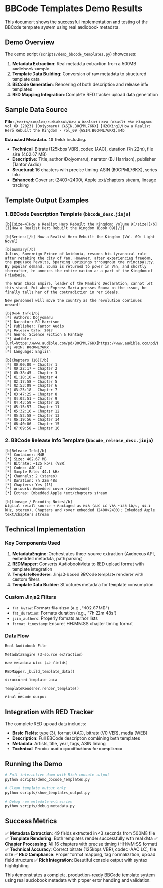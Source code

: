 # BBCode Templates Demo Results

This document shows the successful implementation and testing of the BBCode template system using real audiobook metadata.

## Demo Overview

The demo script (`scripts/demo_bbcode_templates.py`) showcases:

1. **Metadata Extraction**: Real metadata extraction from a 500MB audiobook sample
2. **Template Data Building**: Conversion of raw metadata to structured template data
3. **BBCode Generation**: Rendering of both description and release info templates
4. **RED Mapping Integration**: Complete RED tracker upload data generation

## Sample Data Source

**File**: `/tests/samples/audiobook/How a Realist Hero Rebuilt the Kingdom - vol_09 (2023) (Dojyomaru) {ASIN.B0CPML76KX} [H2OKing]/How a Realist Hero Rebuilt the Kingdom - vol_09 {ASIN.B0CPML76KX}.m4b`

**Extracted Metadata**: 49 fields including:

- **Technical**: Bitrate (125kbps VBR), codec (AAC), duration (7h 22m), file size (402.67 MB)
- **Descriptive**: Title, author (Dojyomaru), narrator (BJ Harrison), publisher (Tantor Audio)
- **Structural**: 16 chapters with precise timing, ASIN (B0CPML76KX), series info
- **Enhanced**: Cover art (2400×2400), Apple text/chapters stream, lineage tracking

## Template Output Examples

### 1. BBCode Description Template (`bbcode_desc.jinja`)

```bbcode
[b][size=4]How a Realist Hero Rebuilt the Kingdom: Volume 9[/size][/b]
[i]How a Realist Hero Rebuilt the Kingdom (Book 09)[/i]

[b]Series:[/b] How a Realist Hero Rebuilt the Kingdom (Vol. 09: Light Novel)

[b]Summary[/b]
Julius, Sovereign Prince of Amidonia, resumes his tyrannical rule after retaking the city of Van. However, after experiencing freedom, the populace revolts, sparking uprisings throughout the Principality. By popular demand, Souma is returned to power in Van, and shortly thereafter, he annexes the entire nation as a part of the Kingdom of Friedonia.

The Gran Chaos Empire, leader of the Mankind Declaration, cannot let this stand. But when Empress Maria presses Souma on the issue, he finally tells her of the contradiction in her ideals.

New personnel will move the country as the revolution continues onward!

[b]Book Info[/b]
[*] Authors: Dojyomaru
[*] Narrator: BJ Harrison
[*] Publisher: Tantor Audio
[*] Release Date: 2023
[*] Genre: Science Fiction & Fantasy
[*] Audible: [url=https://www.audible.com/pd/B0CPML76KX]https://www.audible.com/pd/B0CPML76KX[/url]
[*] ASIN: B0CPML76KX
[*] Language: English

[b]Chapters (16)[/b]
[*] 00:00:00 — Chapter 1
[*] 00:22:17 — Chapter 2
[*] 00:38:45 — Chapter 3
[*] 01:18:10 — Chapter 4
[*] 02:17:58 — Chapter 5
[*] 02:53:09 — Chapter 6
[*] 03:25:18 — Chapter 7
[*] 03:47:25 — Chapter 8
[*] 04:02:51 — Chapter 9
[*] 04:43:59 — Chapter 10
[*] 05:15:57 — Chapter 11
[*] 05:32:16 — Chapter 12
[*] 05:52:58 — Chapter 13
[*] 06:19:56 — Chapter 14
[*] 06:40:06 — Chapter 15
[*] 07:09:58 — Chapter 16
```

### 2. BBCode Release Info Template (`bbcode_release_desc.jinja`)

```bbcode
[b]Release Info[/b]
[*] Container: M4B
[*] Size: 402.67 MB
[*] Bitrate: ~125 kb/s (VBR)
[*] Codec: AAC LC
[*] Sample Rate: 44.1 kHz
[*] Channels: 2 (stereo)
[*] Duration: 7h 22m 48s
[*] Chapters: Yes (16)
[*] Artwork: Embedded cover (2400×2400)
[*] Extras: Embedded Apple text/chapters stream

[b]Lineage / Encoding Notes[/b]
Digital retail source → Packaged as M4B (AAC LC VBR ~125 kb/s, 44.1 kHz, stereo). Chapters and cover embedded (2400×2400); Embedded Apple text/chapters stream
```

## Technical Implementation

### Key Components Used

1. **MetadataEngine**: Orchestrates three-source extraction (Audnexus API, embedded metadata, path parsing)
2. **REDMapper**: Converts AudiobookMeta to RED upload format with template integration
3. **TemplateRenderer**: Jinja2-based BBCode template renderer with custom filters
4. **Template Data Builder**: Structures metadata for template consumption

### Custom Jinja2 Filters

- `fmt_bytes`: Formats file sizes (e.g., "402.67 MB")
- `fmt_duration`: Formats duration (e.g., "7h 22m 48s")
- `join_authors`: Properly formats author lists
- `format_timestamp`: Ensures HH:MM:SS chapter timing format

### Data Flow

```
Real Audiobook File
      ↓
MetadataEngine (3-source extraction)
      ↓
Raw Metadata Dict (49 fields)
      ↓
REDMapper._build_template_data()
      ↓
Structured Template Data
      ↓
TemplateRenderer.render_template()
      ↓
Final BBCode Output
```

## Integration with RED Tracker

The complete RED upload data includes:

- **Basic Fields**: type (3), format (AAC), bitrate (V0 VBR), media (WEB)
- **Description**: Full BBCode description combining both templates
- **Metadata**: Artists, title, year, tags, ASIN linking
- **Technical**: Precise audio specifications for compliance

## Running the Demo

```bash
# Full interactive demo with Rich console output
python scripts/demo_bbcode_templates.py

# Clean template output only
python scripts/show_templates_output.py

# Debug raw metadata extraction
python scripts/debug_metadata.py
```

## Success Metrics

✅ **Metadata Extraction**: 49 fields extracted in <3 seconds from 500MB file
✅ **Template Rendering**: Both templates render successfully with real data
✅ **Chapter Processing**: All 16 chapters with precise timing (HH:MM:SS format)
✅ **Technical Accuracy**: Correct bitrate (125kbps VBR), codec (AAC LC), file size
✅ **RED Compliance**: Proper format mapping, tag normalization, upload field structure
✅ **Rich Integration**: Beautiful console output with syntax highlighting

This demonstrates a complete, production-ready BBCode template system using real audiobook metadata with proper error handling and validation.
